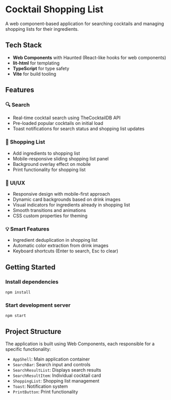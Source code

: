 # Cocktail Shopping List

A web component-based application for searching cocktails and managing shopping lists for their ingredients.

## Tech Stack

- **Web Components** with Haunted (React-like hooks for web components)
- **lit-html** for templating
- **TypeScript** for type safety
- **Vite** for build tooling

## Features

### 🔍 Search

- Real-time cocktail search using TheCocktailDB API
- Pre-loaded popular cocktails on initial load
- Toast notifications for search status and shopping list updates

### 🛒 Shopping List

- Add ingredients to shopping list
- Mobile-responsive sliding shopping list panel
- Background overlay effect on mobile
- Print functionality for shopping list

### 🎨 UI/UX

- Responsive design with mobile-first approach
- Dynamic card backgrounds based on drink images
- Visual indicators for ingredients already in shopping list
- Smooth transitions and animations
- CSS custom properties for theming

### 💡 Smart Features

- Ingredient deduplication in shopping list
- Automatic color extraction from drink images
- Keyboard shortcuts (Enter to search, Esc to clear)

## Getting Started

### Install dependencies

`npm install`

### Start development server

`npm start`

## Project Structure

The application is built using Web Components, each responsible for a specific functionality:

- `AppShell`: Main application container
- `SearchBar`: Search input and controls
- `SearchResultList`: Displays search results
- `SearchResultItem`: Individual cocktail card
- `ShoppingList`: Shopping list management
- `Toast`: Notification system
- `PrintButton`: Print functionality
